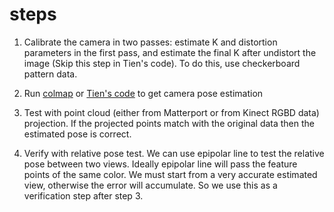 # steps
1. Calibrate the camera in two passes: estimate K and distortion parameters in the first pass, and estimate the final K after undistort the image (Skip this step in Tien's code). To do this, use checkerboard pattern data.  

2. Run [colmap](https://colmap.github.io/) or [Tien's code](https://github.com/tien-d/Ego4DLocalization/tree/fisheye)
to get camera pose estimation

3. Test with point cloud (either from Matterport or from Kinect RGBD data) projection. If the projected points match with the original data then the estimated pose is correct. 

4. Verify with relative pose test. We can use epipolar line to test the relative pose between two views. Ideally epipolar line will pass the feature points of the same color. We must start from a very accurate estimated view, otherwise the error will accumulate. So we use this as a verification step after step 3.

